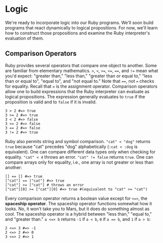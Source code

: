 # Logic

We're ready to incorporate logic into our Ruby programs. We'll soon build programs that react dynamically to logical propositions. For now, we'll learn how to construct those propositions and examine the Ruby interpreter's evaluation of them.

## Comparison Operators

Ruby provides several operators that compare one object to another. Some are familiar from elementary mathematics. `>`, `<`, `>=`, `<=`, `==`, and `!=` mean what you'd expect: "greater than," "less than," "greater than or equal to," "less than or equal to", "equal to", and "not equal to." Note that `==`, not `=` checks for equality. Recall that `=` is the assignment operator. Comparison operators allow one to build expressions that the Ruby interpreter can evaluate as logical propositions. The expression generally evaluates to `true` if the proposition is valid and to `false` if it is invalid.

    3 > 2 #=> true
    3 >= 2 #=> true
    3 < 2 #=> false
    3 <= 2 #=> false
    3 == 2 #=> false
    3 != 2 #=> true

Ruby also permits string and symbol comparison. `"cat" < "dog"` returns `true` because "cat" precedes "dog" alphabetically (`:cat < :dog` is equivalent). One can compare different data types only when checking for equality. `"cat" < 4` throws an error. `"cat" != false` returns `true`. One can compare arrays only for equality, i.e., one array is not greater or less than another:

    [] == [] #=> true
    ["cat"] == ["cat"] #=> true
    ["cat"] >= ["cat"] # throws an error
    ["cat"][0] >= ["cat"][0] #=> true #(equivalent to "cat" >= "cat")

Every comparison operator returns a boolean value except for `<=>`, the **spaceship operator**. The spaceship operator functions somewhat how it looks. No, it won't take you to Mars, but it does do something almost as cool. The spaceship operator is a hybrid between "less than," "equal to," and "greater than." `a <=> b` returns `-1` if `a < b`, `0` if `a == b`, and `1` if `a > b`:

    2 <=> 3 #=> -1
    2 <=> 2 #=> 0
    3 <=> 2 #=> 1
